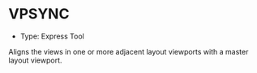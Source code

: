 # VPSYNC

- Type: Express Tool

Aligns the views in one or more adjacent layout viewports with a master layout viewport.
